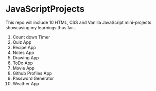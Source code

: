 # JavaScriptProjects
This repo will include 10 HTML, CSS and Vanilla JavaScript mini-projects showcasing my learnings thus far...

1. Count down Timer
2. Quiz App
3. Recipe App
4. Notes App
5. Drawing App
6. ToDo App
7. Movie App
8. Github Profiles App
9. Password Generator
10. Weather App
